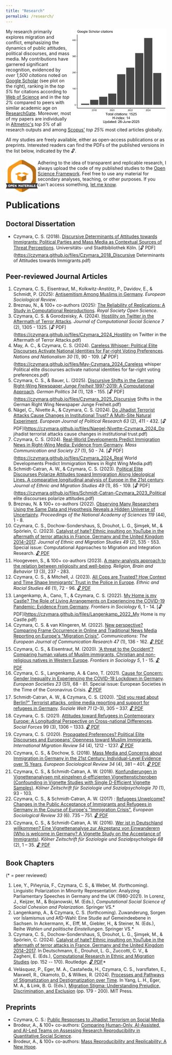 ```yaml
---
title: "Research"
permalink: /research/
---
```


<a href="https://scholar.google.com/citations?user=khPqHmgAAAAJ" target="_blank"><img src="/code/citations/czymara_scholar_citations.png" width="300" height="300"  align="right"></a> 

My research primarily explores migration and conflict, emphasizing the dynamics of public attitudes, political discourses, and mass media. My contributions have garnered significant recognition, evidenced by *over 1,500 citations* noted on [Google Scholar](https://scholar.google.com/citations?user=khPqHmgAAAAJ) (see plot on the right), ranking in the *top 5%* for citations according to [Web of Science](https://www.webofscience.com/wos/woscc/citation-report/7498adfe-81e2-4bb1-b558-a87d3214a0b8-c9bdcf3b) and in the *top 2%* compared to peers with similar academic age on [ResearchGate](https://www.researchgate.net/profile/Christian-Czymara/stats). Moreover, most of my papers are individually in [Altmetric's](https://oxfordjournals.altmetric.com/details/27636896) *top 5%* of all research outputs and among [Scopus'](https://www.scopus.com/authid/detail.uri?authorId=57190279510#tab=metrics) *top 25%* most cited articles globally.

All my studies are freely available, either as open-access publications or as preprints. Interested readers can find the PDFs of the published versions in the list below, indicated by the 🔓.

<a href="https://osf.io/b3ugm/" target="_blank"><img src="/images/materials_highQuality.png" width="100" height="100" align="left"></a> Adhering to the idea of transparent and replicable research, I always upload the code of my published studies to the [Open Science Framework](https://osf.io/b3ugm/).
Feel free to use any material for secondary analyses, teaching, or other purposes. If you can't access something, [let me know](mailto:czymara@tauex.tau.ac.il).

Publications
======

Doctoral Dissertation
------

- Czymara, C. S. (2018). [Discursive Determinants of Attitudes towards Immigrants: Political Parties and Mass Media as Contextual Sources of Threat Perceptions](czymara_2018_diss). Universitäts- und Stadtbibliothek Köln. [🔓 PDF](https://czymara.github.io/files/Czymara_2018_Discursive Determinants of Attitudes towards Immigrants.pdf)

Peer-reviewed Journal Articles
------

1. Czymara, C. S., Eisentraut, M., Kolkwitz-Anstötz, P., Davidov, E., & Schmidt, P. (2025): [Antisemitism Among Muslims in Germany](czymara_etal_2025_esr). *European Sociological Review*.
1. Breznau, N., & 100+ co-authors (2025): [The Reliability of Replications: A Study in Computational Reproductions](https://royalsocietypublishing.org/doi/10.1098/rsos.241038). *Royal Society Open Science*.
1. Czymara, C. S. & Gorodzeisky, A. (2024). [Hostility on Twitter in the Aftermath of Terror Attacks](czymara_2024_jcss). *Journal of Computational Social Science 7* (2), 1305 - 1325. [🔓 PDF](https://czymara.github.io/files/Czymara_2024_Hostility on Twitter in the Aftermath of Terror Attacks.pdf)
1. May, A. C., & Czymara, C. S. (2024). [Careless Whisper: Political Elite Discourses Activate National Identities for Far-right Voting Preferences](may-czymara_2024_nana). *Nations and Nationalism 30* (1), 90 - 109. [🔓 PDF](https://czymara.github.io/files/May-Czymara_2024_Careless whisper Political elite discourses activate national identities for far-right voting preferences.pdf)
1. Czymara, C. S., & Bauer, L. (2025). [Discursive Shifts in the German Right-Wing Newspaper *Junge Freiheit* 1997-2019: A Computational Approach](czymara_Bauer_2025_gp). *German Politics 34* (1), 128 - 155. [🔓 PDF](https://czymara.github.io/files/Czymara_2025_Discursive Shifts in the German Right Wing Newspaper Junge Freiheit.pdf)
1. Nägel, C., Nivette A., & Czymara, C. S. (2024). [Do Jihadist Terrorist Attacks Cause Changes in Institutional Trust? A Multi-Site Natural Experiment](naegel_etal_2024_ejpr). *European Journal of Political Research 63* (2), 411 - 432. [🔓 PDF](https://czymara.github.io/files/Naegel-Nivette-Czymara_2024_Do jihadist terrorist attacks cause changes in institutional trust.pdf)
1. Czymara, C. S. (2024). [Real-World Developments Predict Immigration News in Right-Wing Media: Evidence from Germany](czymara_2024_mcas). *Mass Communication and Society 27* (1), 50 - 74. [🔓 PDF](https://czymara.github.io/files/Czymara_2024_Real World Developments Predict Immigration News in Right Wing Media.pdf)
1. Schmidt-Catran, A. W., & Czymara, C. S. (2023). [Political Elite Discourses Polarize Attitudes toward Immigration Along Ideological Lines. A comparative longitudinal analysis of Europe in the 21st century](schmidt-catran_czymara_2023_jems). *Journal of Ethnic and Migration Studies 49* (1), 85 - 109. [🔓 PDF](https://czymara.github.io/files/Schmidt-Catran-Czymara_2023_Political elite discourses polarize attitudes.pdf)
1. Breznau, N. & 100+ co-authors (2022). [Observing Many Researchers Using the Same Data and Hypothesis Reveals a Hidden Universe of Uncertainty](https://doi.org/10.1073/pnas.2203150119). *Proceedings of the National Academy of Sciences 119* (44), 1 - 8.
1. Czymara, C. S., Dochow-Sondershaus, S, Drouhot, L. G., Şimşek, M., & Spörlein, C. (2023). [Catalyst of hate? Ethnic insulting on YouTube in the aftermath of terror attacks in France, Germany and the United Kingdom 2014–2017](czymara_etal_2023_jems). *Journal of Ethnic and Migration Studies 49* (2), 535 - 553. Special issue: Computational Approaches to Migration and Integration Research. [🔓 PDF](https://czymara.github.io/files/Czymara_2023_Catalyst-of-hate-Ethnic-insulting-on-YouTube.pdf)
1. Hoogeveen, S., & 100+ co-authors (2023). [A many-analysts approach to the relation between religiosity and well-being](https://doi.org/10.1080/2153599X.2022.2070255). *Religion, Brain and Behavior 13* (3), 237 - 283.
1. Czymara, C. S., & Mitchell, J. (2023). [All Cops are Trusted? How Context and Time Shape Immigrants' Trust in the Police in Europe](czymara_mitchell_2023_ers). *Ethnic and Racial Studies 46* (1), 72 - 96. [🔓 PDF](https://czymara.github.io/files/Czymara_2023_All-cops-are-trusted.pdf)
1. Langenkamp, A., Cano, T., & Czymara, C. S. (2022). [My Home is my Castle? The Role of Living Arrangements on Experiencing the COVID-19 Pandemic: Evidence From Germany](langenkamp_etal_2022_fsoc). *Frontiers in Sociology* 6, 1 - 14. [🔓 PDF](https://czymara.github.io/files/Langenkamp_2022_My Home is my Castle.pdf)
1. Czymara, C. S. & van Klingeren, M. (2022). [New perspective? Comparing Frame Occurrence in Online and Traditional News Media Reporting on Europe's "Migration Crisis"](czymara_klingeren_2022_comm). *Communications: The European Journal of Communication Research 47* (1), 136 - 162. [🔓 PDF](https://czymara.github.io/files/Czymara_2022_New-perspective.pdf)
1. Czymara, C. S., & Eisentraut, M. (2020). ['A threat to the Occident'? Comparing human values of Muslim immigrants, Christian and non-religious natives in Western Europe](czymara_eisentraut_2020_fsoc). *Frontiers in Sociology 5*, 1 - 15. [🔓 PDF](https://czymara.github.io/files/Czymara_2020_A-Threat-to-the-Occident.pdf)
1. Czymara, C. S., Langenkamp, A. & Cano, T. (2021). [Cause for Concern: Gender Inequality in Experiencing the COVID-19 Lockdown in Germany](czymara_etal_2021_REUS). *European Societies 23* (S1), 68 - 81. Special issue: European Societies in the Time of the Coronavirus Crisis. [🔓 PDF](https://czymara.github.io/files/Czymara_2021_Cause-for-concerns.pdf)
1. Schmidt-Catran, A. W., & Czymara, C. S. (2020). ["Did you read about Berlin?" Terrorist attacks, online media reporting and support for refugees in Germany](schmidt-catran_czymara_2020_sw). *Soziale Welt 71* (2–3), 305 – 337. [🔓 PDF](https://czymara.github.io/files/Schmidt-Catran-Czymara_2020_Did-you-read-about-Berlin.pdf)
1. Czymara, C. S. (2021). [Attitudes toward Refugees in Contemporary Europe: A Longitudinal Perspective on Cross-national Differences](czymara_2021_sf). *Social Forces* 99 (3), 1306 – 1333. [🔓 PDF](https://czymara.github.io/files/Czymara_2021_Attitudes-toward-Refugees-in-Contemporary-Europe.pdf)
1. Czymara, C. S. (2020). [Propagated Preferences? Political Elite Discourses and Europeans' Openness toward Muslim Immigrants.](czymara_2020_imr) *International Migration Review 54* (4), 1212 - 1237. [🔓 PDF](https://czymara.github.io/files/Czymara_2020_Propagated-Preferences.pdf)
1. Czymara, C. S., & Dochow, S. (2018). [Mass Media and Concerns about Immigration in Germany in the 21st Century: Individual-Level Evidence over 15 Years](czymara_dochow_2018_esr). *European Sociological Review 34* (4), 381 – 401. [🔓 PDF](https://czymara.github.io/files/Czymara_2018_Mass-Media-and-Concerns-about-Immigration-in-Germany.pdf)
1. Czymara, C. S., & Schmidt-Catran, A. W. (2018). [Konfundierungen in Vignettenanalysen mit einzelnen d-effizienten Vignettenstichproben (Confounding in Vignette Studies with Single D-Efficient Vignette Samples)](https://doi.org/10.1007/s11577-018-0516-z). *Kölner Zeitschrift für Soziologie und Sozialpsychologie 70* (1), 93 - 103.
1. Czymara, C. S., & Schmidt-Catran, A. W. (2017) : [Refugees Unwelcome? Changes in the Public Acceptance of Immigrants and Refugees in Germany in the Course of Europe's "Immigration Crisis"](czymara_schmidt-catran_2017_esr), *European Sociological Review 33* (6). 735 – 751. [🔓 PDF](https://czymara.github.io/files/Czymara_2017_Refugees-Unwelcome.pdf)
1. Czymara, C. S., & Schmidt-Catran, A. W. (2016). [Wer ist in Deutschland willkommen? Eine Vignettenanalyse zur Akzeptanz von Einwanderern (Who is welcome in Germany? A Vignette Study on the Acceptance of Immigrants)](czymara_schmidt-catran_2016_kzfss). *Kölner Zeitschrift für Soziologie und Sozialpsychologie 68* (2), 1 – 35. [🔓 PDF](https://czymara.github.io/files/Czymara_2016_Wer-ist-in-deutschland-willkommen.pdf)

Book Chapters
------
(* = peer reviewed)

1. Lee, Y., Piñeyrúa, F., Czymara, C. S., & Weber, M. (forthcoming). Linguistic Polarization in Minority Representation: Analyzing Parliamentary Speeches in Germany and the UK (1980-2021). In Lorenz, J., Keijzer, M., & Bojanowski, M. (Eds.), *Computational Social Science of Social Cohesion and Polarization*. Springer VS.*
1. Langenkamp, A., & Czymara, C. S. (forthcoming). Zuwanderung, Sorgen vor Islamismus und AfD-Wahl: Eine Studie auf Gemeindeebene in Sachsen. In Ackermann, K., Elff, M., Giebler, H., & Steiner, N. (Eds.), Reihe *Wahlen und politische Einstellungen*. Springer VS.*
1. Czymara, C. S., Dochow-Sondershaus, S, Drouhot, L. G., Şimşek, M., & Spörlein, C. (2024). [Catalyst of hate? Ethnic insulting on YouTube in the aftermath of terror attacks in France, Germany and the United Kingdom 2014–2017](https://doi.org/10.4324/9781003533368-8). In Deutschmann, E., Drouhot, L. G., Zuccotti, C. V., & Zagheni, E. (Eds.), [Computational Research in Ethnic and Migration Studies](https://doi.org/10.4324/9781003533368) (pp. 152 -- 170). Routledge. [🔓 PDF](https://czymara.github.io/files/Czymara_2024_Catalyst-of-hate-Ethnic-insulting-on-YouTube.pdf)*
1. Velásquez, P., Eger, M. A., Castañeda, H., Czymara, C. S., Ivarsflaten, E., Maxwell, R., Okamoto, D., & Wilkes, R. (2024). [Processes and Pathways of Stigmatization and Destigmatization over Time](https://direct.mit.edu/books/oa-edited-volume/5753/chapter-standard/4672090/Processes-and-Pathways-of-Stigmatization-and). In Yang, L. H., Eger, M. A., & Link, B. G. (Eds.), [Migration Stigma: Understanding Prejudice, Discrimination, and Exclusion](https://direct.mit.edu/books/oa-edited-volume/5753/Migration-StigmaUnderstanding-Prejudice) (pp. 179 - 200). MIT Press.

Preprints
------

- Czymara, C. S.: [Public Responses to Jihadist Terrorism on Social Media](https://osf.io/preprints/socarxiv/fkue4_v1).
- Brodeur, A., & 100+ co-authors: [Comparing Human-Only, AI-Assisted, and AI-Led Teams on Assessing Research Reproducibility in Quantitative Social Science](https://econpapers.repec.org/paper/zbwi4rdps/195.htm).
- Brodeur, A., & 100+ co-authors: [Mass Reproducibility and Replicability: A New Hope](https://econpapers.repec.org/paper/zbwi4rdps/107.htm).
